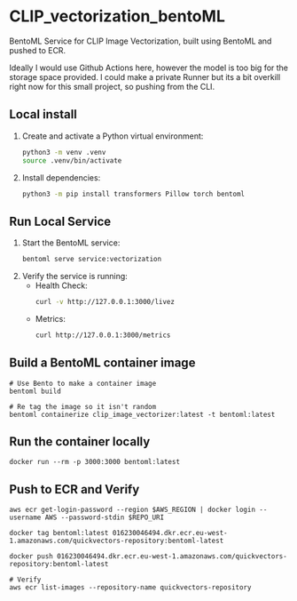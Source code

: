 # CLIP_vectorization_bentoML

BentoML Service for CLIP Image Vectorization, built using BentoML and pushed to ECR.

Ideally I would use Github Actions here, however the model is too big for the storage space provided. I could make a private Runner but its a bit overkill right now for this small project, so pushing from the CLI.

## Local install

1. Create and activate a Python virtual environment:
   ```bash
   python3 -m venv .venv
   source .venv/bin/activate
   ```
2. Install dependencies:
   ```bash
   python3 -m pip install transformers Pillow torch bentoml
   ```

## Run Local Service

1. Start the BentoML service:
   ```bash
   bentoml serve service:vectorization
   ```
2. Verify the service is running:
   - Health Check:
     ```bash
     curl -v http://127.0.0.1:3000/livez
     ```
   - Metrics:
     ```bash
     curl http://127.0.0.1:3000/metrics
     ```

## Build a BentoML container image

```
# Use Bento to make a container image
bentoml build

# Re tag the image so it isn't random
bentoml containerize clip_image_vectorizer:latest -t bentoml:latest
```

## Run the container locally

```
docker run --rm -p 3000:3000 bentoml:latest
```

## Push to ECR and Verify

```
aws ecr get-login-password --region $AWS_REGION | docker login --username AWS --password-stdin $REPO_URI

docker tag bentoml:latest 016230046494.dkr.ecr.eu-west-1.amazonaws.com/quickvectors-repository:bentoml-latest

docker push 016230046494.dkr.ecr.eu-west-1.amazonaws.com/quickvectors-repository:bentoml-latest

# Verify
aws ecr list-images --repository-name quickvectors-repository
```
